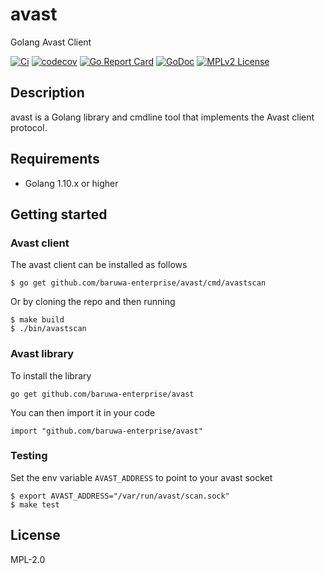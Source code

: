 # avast

Golang Avast Client

[![Ci](https://github.com/baruwa-enterprise/avast/workflows/Ci/badge.svg)](https://github.com/baruwa-enterprise/avast/actions?query=workflow%3ACi)
[![codecov](https://codecov.io/gh/baruwa-enterprise/avast/branch/master/graph/badge.svg)](https://codecov.io/gh/baruwa-enterprise/avast)
[![Go Report Card](https://goreportcard.com/badge/github.com/baruwa-enterprise/avast)](https://goreportcard.com/report/github.com/baruwa-enterprise/avast)
[![GoDoc](https://godoc.org/github.com/baruwa-enterprise/avast?status.svg)](https://godoc.org/github.com/baruwa-enterprise/avast)
[![MPLv2 License](https://img.shields.io/badge/license-MPLv2-blue.svg?style=flat-square)](https://www.mozilla.org/MPL/2.0/)

## Description

avast is a Golang library and cmdline tool that implements the
Avast client protocol.

## Requirements

* Golang 1.10.x or higher

## Getting started

### Avast client

The avast client can be installed as follows

```console
$ go get github.com/baruwa-enterprise/avast/cmd/avastscan
```

Or by cloning the repo and then running

```console
$ make build
$ ./bin/avastscan
```

### Avast library

To install the library

```console
go get github.com/baruwa-enterprise/avast
```

You can then import it in your code

```golang
import "github.com/baruwa-enterprise/avast"
```

### Testing

Set the env variable `AVAST_ADDRESS` to point to your avast socket

```consule
$ export AVAST_ADDRESS="/var/run/avast/scan.sock"
$ make test
```

## License

MPL-2.0
